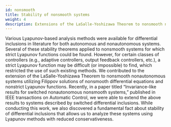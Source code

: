 ```yaml
---
id: nonsmooth
title: Stability of nonsmooth systems
weight: 4
description: Extensions of the LaSalle-Yoshizawa Theorem to nonsmooth nonautonomous systems and switched systems utilizing Filippov solutions of nonsmooth differential equations and nonstrict Lyapunov functions.
---
```

Various Lyapunov-based analysis methods were available for differential inclusions in literature for both autonomous and nonautonomous systems. Several of these stability theorems applied to nonsmooth systems for which strict Lyapunov functions could be found. However, for certain classes of controllers (e.g., adaptive controllers, output feedback controllers, etc.), a strict Lyapunov function may be difficult (or impossible) to find, which restricted the use of such existing methods. We contributed to the extension of the LaSalle-Yoshizawa Theorem to nonsmooth nonautonomous systems utilizing Filippov solutions of nonsmooth differential equations and nonstrict Lyapunov functions. Recently, in a paper titled “Invariance-like results for switched nonautonomous nonsmooth systems,” published in IEEE transactions on Automatic Control, we were able to extend the above results to systems described by switched differential inclusions. While conducting this work, we also discovered a fundamental fact about stability of differential inclusions that allows us to analyze these systems using Lyapunov methods with reduced conservativeness.